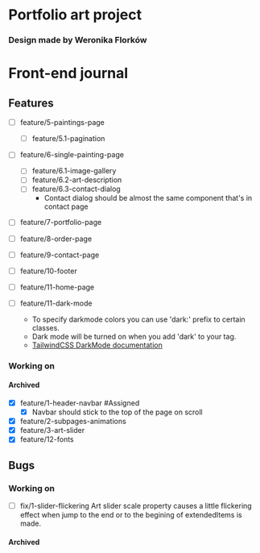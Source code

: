 # Portfolio art project
### Design made by Weronika Florków

# Front-end journal

## Features

- [ ] feature/5-paintings-page
  - [ ]  feature/5.1-pagination
- [ ] feature/6-single-painting-page
  - [ ] feature/6.1-image-gallery  
  - [ ] feature/6.2-art-description 
  - [ ] feature/6.3-contact-dialog
    - Contact dialog should be almost the same component that's in contact page
- [ ] feature/7-portfolio-page
- [ ] feature/8-order-page
- [ ] feature/9-contact-page
- [ ] feature/10-footer
- [ ] feature/11-home-page

- [ ] feature/11-dark-mode
  - To specify darkmode colors you can use 'dark:' prefix to certain classes.
  - Dark mode will be turned on when you add 'dark' to your <html> tag.
  - [TailwindCSS DarkMode documentation](https://tailwindcss.com/docs/dark-mode)


### Working on



#### Archived

- [x] feature/1-header-navbar #Assigned
  - [x] Navbar should stick to the top of the page on scroll
- [x] feature/2-subpages-animations
- [x] feature/3-art-slider
- [x] feature/12-fonts
## Bugs

### Working on

 - [ ] fix/1-slider-flickering 
 Art slider scale property causes a little flickering effect when jump to the end or to the begining of extendedItems is made.
#### Archived



